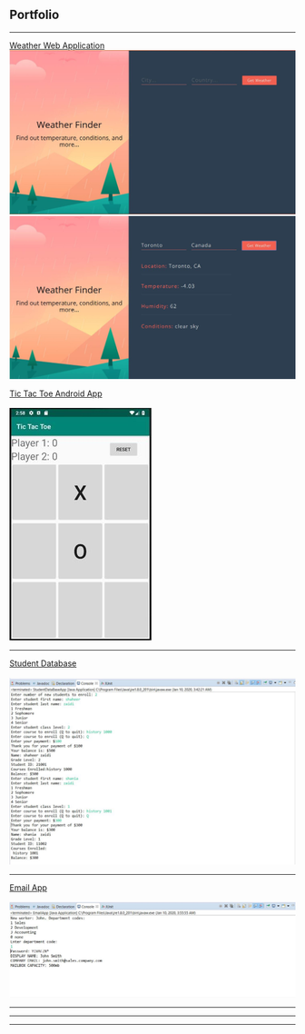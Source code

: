 ## Portfolio

---
<a href="https://master.d38sztw0azjj52.amplifyapp.com/">Weather Web Application</a>
<img src="images/weatherapp.JPG"/>
<img src="images/weatherapp2.JPG"/>


[Tic Tac Toe Android App](https://github.com/shaheerzaidi/TicTacToe)
<br>
<br>
<img src="images/tictactoe.jpg?raw=true"/>

---
[Student Database](https://github.com/shaheerzaidi/StudentDataBaseApp)
<br>
<br>
<img src="images/student db.JPG"/>

---
[Email App](https://github.com/shaheerzaidi/EmailApp)
<br>
<br>
<img src="images/email2.JPG?raw=true"/>

---



---




---

